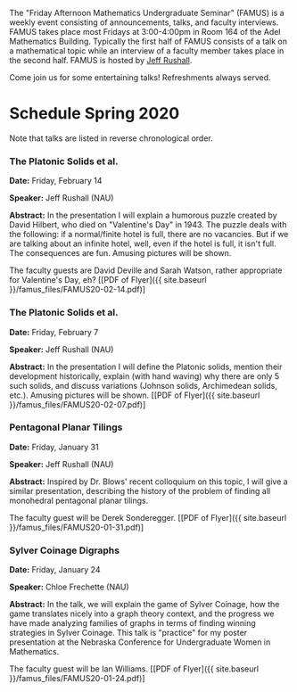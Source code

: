 The "Friday Afternoon Mathematics Undergraduate Seminar" (FAMUS) is a weekly event consisting of announcements, talks, and faculty interviews.  FAMUS takes place most Fridays at 3:00-4:00pm in Room 164 of the Adel Mathematics Building.  Typically the first half of FAMUS consists of a talk on a mathematical topic while an interview of a faculty member takes place in the second half. FAMUS is hosted by [Jeff Rushall](https://nau.edu/cefns/natsci/math/directory-full-time/rushall-jeff/).

Come join us for some entertaining talks!  Refreshments always served.

# Schedule Spring 2020 #

Note that talks are listed in reverse chronological order.

### The Platonic Solids et al.

**Date:** Friday, February 14

**Speaker:** Jeff Rushall (NAU)

**Abstract:** In the presentation I will explain a humorous puzzle created by David Hilbert, who died on "Valentine's Day" in 1943.  The puzzle deals with the following: if a normal/finite hotel is full, there are no vacancies.  But if we are talking about an infinite hotel, well, even if the hotel is full, it isn't full.  The consequences are fun.  Amusing pictures will be shown.

The faculty guests are David Deville and Sarah Watson, rather appropriate for Valentine's Day, eh?  [[PDF of Flyer]({{ site.baseurl }}/famus_files/FAMUS20-02-14.pdf)]

### The Platonic Solids et al.

**Date:** Friday, February 7

**Speaker:** Jeff Rushall (NAU)

**Abstract:** In the presentation I will define the Platonic solids, mention their development historically, explain (with hand waving) why there are only 5 such solids, and discuss variations (Johnson solids, Archimedean solids, etc.).  Amusing pictures will be shown.   [[PDF of Flyer]({{ site.baseurl }}/famus_files/FAMUS20-02-07.pdf)]

### Pentagonal Planar Tilings

**Date:** Friday, January 31

**Speaker:** Jeff Rushall (NAU)

**Abstract:**  Inspired by Dr. Blows' recent colloquium on this topic, I will give a similar presentation, describing the history of the problem of finding all monohedral pentagonal planar tilings.

The faculty guest will be Derek Sonderegger.  [[PDF of Flyer]({{ site.baseurl }}/famus_files/FAMUS20-01-31.pdf)]

### Sylver Coinage Digraphs

**Date:** Friday, January 24

**Speaker:** Chloe Frechette (NAU)

**Abstract:** In the talk, we will explain the game of Sylver Coinage, how the game translates nicely into a graph theory context, and the progress we have made analyzing families of graphs in terms of finding winning strategies in Sylver Coinage.  This talk is "practice" for my poster presentation at the Nebraska Conference for Undergraduate Women in Mathematics.  

The faculty guest will be Ian Williams.  [[PDF of Flyer]({{ site.baseurl }}/famus_files/FAMUS20-01-24.pdf)]
